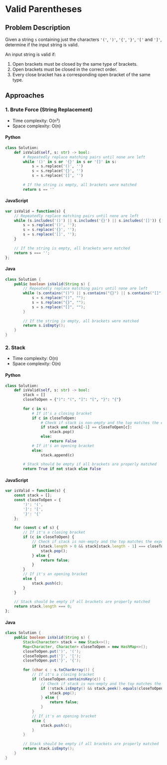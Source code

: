 # Valid Parentheses

## Problem Description
Given a string `s` containing just the characters `'('`, `')'`, `'{'`, `'}'`, `'['` and `']'`, determine if the input string is valid.

An input string is valid if:
1. Open brackets must be closed by the same type of brackets.
2. Open brackets must be closed in the correct order.
3. Every close bracket has a corresponding open bracket of the same type.

## Approaches

### 1. Brute Force (String Replacement)
* Time complexity: O(n²)
* Space complexity: O(n)

#### Python
```python
class Solution:
    def isValid(self, s: str) -> bool:
        # Repeatedly replace matching pairs until none are left
        while '()' in s or '{}' in s or '[]' in s:
            s = s.replace('()', '')
            s = s.replace('{}', '')
            s = s.replace('[]', '')
            
        # If the string is empty, all brackets were matched
        return s == ''
```

#### JavaScript
```javascript
var isValid = function(s) {
    // Repeatedly replace matching pairs until none are left
    while (s.includes('()') || s.includes('{}') || s.includes('[]')) {
        s = s.replace('()', '');
        s = s.replace('{}', '');
        s = s.replace('[]', '');
    }
    
    // If the string is empty, all brackets were matched
    return s === '';
};
```

#### Java
```java
class Solution {
    public boolean isValid(String s) {
        // Repeatedly replace matching pairs until none are left
        while (s.contains("()") || s.contains("{}") || s.contains("[]")) {
            s = s.replace("()", "");
            s = s.replace("{}", "");
            s = s.replace("[]", "");
        }
        
        // If the string is empty, all brackets were matched
        return s.isEmpty();
    }
}
```

### 2. Stack
* Time complexity: O(n)
* Space complexity: O(n)

#### Python
```python
class Solution:
    def isValid(self, s: str) -> bool:
        stack = []
        closeToOpen = {")": "(", "]": "[", "}": "{"}
        
        for c in s:
            # If it's a closing bracket
            if c in closeToOpen:
                # Check if stack is non-empty and the top matches the expected opening bracket
                if stack and stack[-1] == closeToOpen[c]:
                    stack.pop()
                else:
                    return False
            # If it's an opening bracket
            else:
                stack.append(c)
                
        # Stack should be empty if all brackets are properly matched
        return True if not stack else False
```

#### JavaScript
```javascript
var isValid = function(s) {
    const stack = [];
    const closeToOpen = {
        ')': '(',
        ']': '[',
        '}': '{'
    };
    
    for (const c of s) {
        // If it's a closing bracket
        if (c in closeToOpen) {
            // Check if stack is non-empty and the top matches the expected opening bracket
            if (stack.length > 0 && stack[stack.length - 1] === closeToOpen[c]) {
                stack.pop();
            } else {
                return false;
            }
        }
        // If it's an opening bracket
        else {
            stack.push(c);
        }
    }
    
    // Stack should be empty if all brackets are properly matched
    return stack.length === 0;
};
```

#### Java
```java
class Solution {
    public boolean isValid(String s) {
        Stack<Character> stack = new Stack<>();
        Map<Character, Character> closeToOpen = new HashMap<>();
        closeToOpen.put(')', '(');
        closeToOpen.put(']', '[');
        closeToOpen.put('}', '{');
        
        for (char c : s.toCharArray()) {
            // If it's a closing bracket
            if (closeToOpen.containsKey(c)) {
                // Check if stack is non-empty and the top matches the expected opening bracket
                if (!stack.isEmpty() && stack.peek().equals(closeToOpen.get(c))) {
                    stack.pop();
                } else {
                    return false;
                }
            }
            // If it's an opening bracket
            else {
                stack.push(c);
            }
        }
        
        // Stack should be empty if all brackets are properly matched
        return stack.isEmpty();
    }
}
```